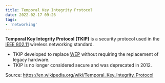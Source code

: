 ```yaml
---
title: Temporal Key Integrity Protocol
date: 2022-02-17 09:26
tags:
- 'networking'
---
```


**Temporal Key Integrity Protocol (TKIP)** is a security protocol used in the [IEEE 802.11](20210626151826-ieee-80211.md)
wireless networking standard.

* TKIP developed to replace [WEP](20210613070402-wired-equivalent-privacy.md) 
  without requiring the replacement of legacy hardware.
* TKIP is no longer considered secure and was deprecated in 2012.

Source: https://en.wikipedia.org/wiki/Temporal_Key_Integrity_Protocol
